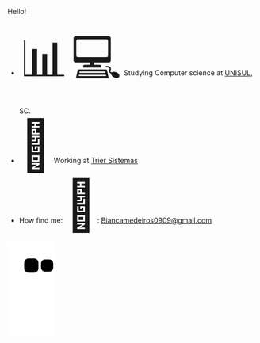 Hello! 
- <span style='font-size:100px;'>&#128202;</span> <span style='font-size:100px;'>&#128187;</span> Studying Computer science at <a
            href="https://loja.unisulonline.com.br/wp-content/uploads/2021/09/Ciencia-da-Computacao_Bacharelado.pdf">UNISUL</a>, SC.
- <span style='font-size:100px;'>&#128138;</span> Working at <a href="https://triersistemas.com.br/"> Trier Sistemas </a>
- How find me: <span style='font-size:100px;'>&#128231;</span>: Biancamedeiros0909@gmail.com

<gif src="https://tenor.com/view/bobs-burger-tina-belcher-fire-rage-louise-gif-12660998"/>

<div> 
 
 ![Snake animation](https://github.com/bianca0909/bianca0909/blob/output/github-contribution-grid-snake.svg)
 
</div>

  

